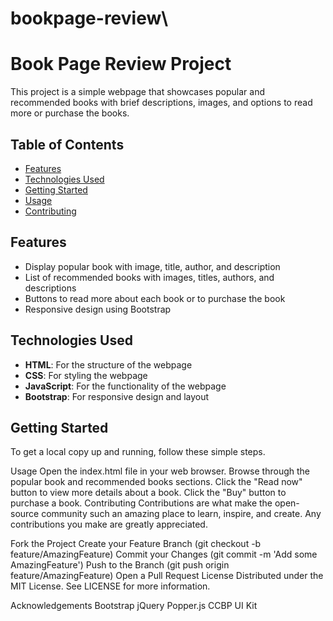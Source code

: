 # bookpage-review\
# Book Page Review Project

This project is a simple webpage that showcases popular and recommended books with brief descriptions, images, and options to read more or purchase the books.

## Table of Contents

- [Features](#features)
- [Technologies Used](#technologies-used)
- [Getting Started](#getting-started)
- [Usage](#usage)
- [Contributing](#contributing)


## Features

- Display popular book with image, title, author, and description
- List of recommended books with images, titles, authors, and descriptions
- Buttons to read more about each book or to purchase the book
- Responsive design using Bootstrap

## Technologies Used

- **HTML**: For the structure of the webpage
- **CSS**: For styling the webpage
- **JavaScript**: For the functionality of the webpage
- **Bootstrap**: For responsive design and layout

## Getting Started

To get a local copy up and running, follow these simple steps.

Usage
Open the index.html file in your web browser.
Browse through the popular book and recommended books sections.
Click the "Read now" button to view more details about a book.
Click the "Buy" button to purchase a book.
Contributing
Contributions are what make the open-source community such an amazing place to learn, inspire, and create. Any contributions you make are greatly appreciated.

Fork the Project
Create your Feature Branch (git checkout -b feature/AmazingFeature)
Commit your Changes (git commit -m 'Add some AmazingFeature')
Push to the Branch (git push origin feature/AmazingFeature)
Open a Pull Request
License
Distributed under the MIT License. See LICENSE for more information.

Acknowledgements
Bootstrap
jQuery
Popper.js
CCBP UI Kit
